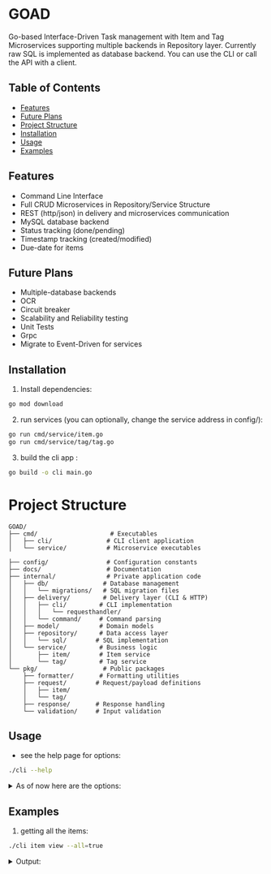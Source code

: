 # GOAD
Go-based Interface-Driven Task management with Item and Tag Microservices supporting multiple backends in Repository layer. Currently raw SQL is implemented as database backend. You can use the CLI or call the API with a client.  

## Table of Contents
- [Features](#features)
- [Future Plans](#future-plans)
- [Project Structure](#project-structure)
- [Installation](#installation)
- [Usage](#usage)
- [Examples](#examples)

## Features
- Command Line Interface
- Full CRUD Microservices in Repository/Service Structure
- REST (http/json) in delivery and microservices communication
- MySQL database backend
- Status tracking (done/pending)
- Timestamp tracking (created/modified)
- Due-date for items

## Future Plans
- Multiple-database backends
- OCR
- Circuit breaker
- Scalability and Reliability testing
- Unit Tests
- Grpc
- Migrate to Event-Driven for services

## Installation

1. Install dependencies:
```bash
go mod download
```
2. run services (you can optionally, change the service address in config/):
```bash
go run cmd/service/item.go
go run cmd/service/tag/tag.go
```

3. build the cli app :
```bash
go build -o cli main.go
```


# Project Structure
```
GOAD/
├── cmd/                    # Executables
│   ├── cli/               # CLI client application
│   └── service/           # Microservice executables

├── config/                # Configuration constants
├── docs/                  # Documentation
├── internal/              # Private application code
│   ├── db/               # Database management
│   │   └── migrations/   # SQL migration files
│   ├── delivery/         # Delivery layer (CLI & HTTP)
│   │   ├── cli/         # CLI implementation
│   │   │   └── requesthandler/
│   │   └── command/     # Command parsing
│   ├── model/           # Domain models
│   ├── repository/      # Data access layer
│   │   └── sql/        # SQL implementation
│   └── service/         # Business logic
│       ├── item/        # Item service
│       └── tag/         # Tag service
└── pkg/                  # Public packages
    ├── formatter/       # Formatting utilities
    ├── request/        # Request/payload definitions
    │   ├── item/
    │   └── tag/
    ├── response/       # Response handling
    └── validation/     # Input validation
```

## Usage 
+ see the help page for options:
```bash
./cli --help
```
<details>
<summary>As of now here are the options:</summary>
<pre>
Available commands:
item : ...
  --help    	see help for flags and options
    Usage: see help for flags and options

  add       	Add a new item
    Usage: item add -n <name> -d <description> [-t tag1,tag2] [-due-date <date string> (e.g '2025-03-05 15:05:10') ] 

  view      	View an item(s), also use -t <tag-name> instead of -i(single)/--all to see items filtered by that tag name.
    Usage: item view [-i <id>] [--done=true] [--all=true] [-t <items-with-these-tags,tag2>] [--format=json/table]

  delete    	Delete an item or its tags with --del-tags
    Usage: item delete -i <id> [-t <tags-to-delete> ] [--del-tags=true]

  update    	Update an item
    Usage: item update -i <id> [-n <name>] [-d <description>] [-t <tag1,tag2>] [-due-date <date string> (e.g '2025-03-05 15:05:10') ]

  done      	update item status to done from pending
    Usage: item done -i <id>


tag : ...
  view      	View tags
    Usage: tag view --all=true

  delete    	Delete a tag or item tags, if item id not provided all refrences of the tag will be removed from items.
    Usage: tag delete -n <name> [-item-id <id> [-t <tags,to,remove> / -all (remove all tags for item)] ]

</pre>
</details>

## Examples

1. getting all the items:
```bash
./cli item view --all=true
```
<details>
<summary> Output:</summary>
<pre>
The Game Begins.
ID   Name             Description               Status    Due_Date              Tags             Created_At
--   ----             -----------               ------    ----                  ------           ------
2    fix table view   fix table view response   Done      Not Set               No tags          2025-02-04 16:41:53
3    fix json view    fix json view response    Pending  2025-05-02 18:32:02    fix, chore       2025-02-04 16:44:10
4    json marshal     adding json response      Pending   Not Set               gocasts, chore   2025-02-04 20:18:04
</pre>
</details>